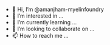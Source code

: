 - 👋 Hi, I’m @amanjham-myelinfoundry
- 👀 I’m interested in ...
- 🌱 I’m currently learning ...
- 💞️ I’m looking to collaborate on ...
- 📫 How to reach me ...

<!---
amanjham-myelinfoundry/amanjham-myelinfoundry is a ✨ special ✨ repository because its `README.md` (this file) appears on your GitHub profile.
You can click the Preview link to take a look at your changes.
--->
